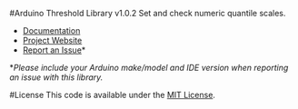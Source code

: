 #Arduino Threshold Library v1.0.2
Set and check numeric quantile scales.

* [Documentation](http://robotsbigdata.com/docs-arduino-threshold.html)
* [Project Website](http://robotsbigdata.com)
* [Report an Issue](https://github.com/alextaujenis/RBD_Threshold/issues/new)*

\**Please include your Arduino make/model and IDE version when reporting an issue with this library.*

#License
This code is available under the [MIT License](http://opensource.org/licenses/mit-license.php).